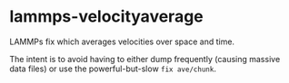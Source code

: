 # lammps-velocityaverage
LAMMPs fix which averages velocities over space and time.

The intent is to avoid having to either dump frequently (causing massive data files) or use the powerful-but-slow `fix ave/chunk`.
